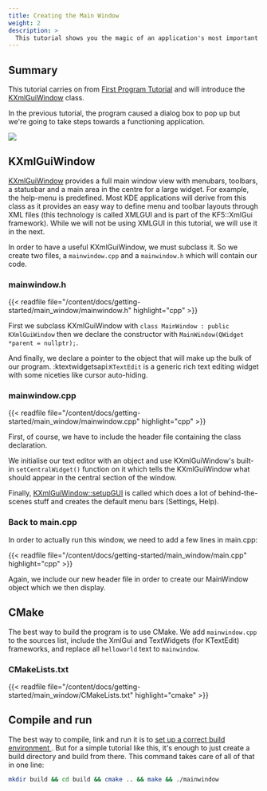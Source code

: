 ```yaml
---
title: Creating the Main Window
weight: 2
description: >
  This tutorial shows you the magic of an application's most important thing: The main window.
---
```


## Summary

This tutorial carries on from [First Program Tutorial](../hello_world) and will introduce the [KXmlGuiWindow](docs:kxmlgui;KXmlGuiWindow) class.

In the previous tutorial, the program caused a dialog box to pop up but we're going to take steps towards a functioning application.

![](result.png)

## KXmlGuiWindow

[KXmlGuiWindow](docs:kxmlgui;KXmlGuiWindow) provides a full main window view with menubars, toolbars, a statusbar and a main area in the centre for a large widget. For example, the help-menu is predefined. Most KDE applications will derive from this class as it provides an easy way to define menu and toolbar layouts through XML files (this technology is called XMLGUI and is part of the KF5::XmlGui framework). While we will not be using XMLGUI in this tutorial, we will use it in the next.

In order to have a useful KXmlGuiWindow, we must subclass it. So we create two files, a `mainwindow.cpp` and a `mainwindow.h` which will contain our code.

### mainwindow.h


{{< readfile file="/content/docs/getting-started/main_window/mainwindow.h" highlight="cpp" >}}

First we subclass KXmlGuiWindow with `class MainWindow : public KXmlGuiWindow` then we declare the constructor with `MainWindow(QWidget *parent = nullptr);`.

And finally, we declare a pointer to the object that will make up the bulk of our program. :ktextwidgetsapi:`KTextEdit` is a generic rich text editing widget with some niceties like cursor auto-hiding. 

### mainwindow.cpp

{{< readfile file="/content/docs/getting-started/main_window/mainwindow.cpp" highlight="cpp" >}}

First, of course, we have to include the header file containing the class declaration. 

We initialise our text editor with an object and use KXmlGuiWindow's built-in `setCentralWidget()` function on it which tells the KXmlGuiWindow what should appear in the central section of the window. 

Finally, [KXmlGuiWindow::setupGUI](docs:kxmlgui;KXmlGuiWindow::setupGUI) is called which does a lot of behind-the-scenes stuff and creates the default menu bars (Settings, Help).

### Back to main.cpp

In order to actually run this window, we need to add a few lines in main.cpp:


{{< readfile file="/content/docs/getting-started/main_window/main.cpp" highlight="cpp" >}}

Again, we include our new header file in order to create our MainWindow object which we then display. 

## CMake

The best way to build the program is to use CMake. We add `mainwindow.cpp` to the sources list, include the XmlGui and TextWidgets (for KTextEdit) frameworks, and replace all `helloworld` text to `mainwindow`. 

### CMakeLists.txt

{{< readfile file="/content/docs/getting-started/main_window/CMakeLists.txt" highlight="cmake" >}}

## Compile and run

The best way to compile, link and run it is to [set up a correct build environment ](https://community.kde.org/Get_Involved/development#One-time_setup:_your_development_environment). But for a simple tutorial like this, it's enough to just create a build directory and build from there. This command takes care of all of that in one line:

```bash
mkdir build && cd build && cmake .. && make && ./mainwindow
```
